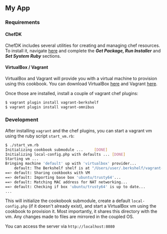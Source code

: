 ## My App

### Requirements

#### ChefDK

ChefDK includes several utilities for creating and managing chef resources.  To install it, navigate [here](https://docs.chef.io/install_dk.html#get-package-run-installer) and complete the ___Get Package, Run Installer___ and ___Set System Ruby___ sections.

#### VirtualBox / Vagrant

VirtualBox and Vagrant will provide you with a virtual machine to provision using this cookbook.  You can download VirtualBox [here](https://www.virtualbox.org/wiki/Downloads) and Vagrant [here](https://www.vagrantup.com/downloads.html).

Once those are installed, install a couple of vagrant chef plugins:

```bash
$ vagrant plugin install vagrant-berkshelf
$ vagrant plugin install vagrant-omnibus
```

### Development

After installing `vagrant` and the chef plugins, you can start a vagrant vm using the ruby script `start_vm.rb`:

```bash
$ ./start_vm.rb
Initializing cookbook submodule ...     [DONE]
Initializing local-config.php with defaults ... [DONE]
Starting vm ...
Bringing machine 'default' up with 'virtualbox' provider...
    default: The Berkshelf shelf is at "/Users/user/.berkshelf/vagrant-berkshelf/shelves/berkshelf20160506-3919-1cap0ms-default"
==> default: Sharing cookbooks with VM
==> default: Importing base box 'ubuntu/trusty64'...
==> default: Matching MAC address for NAT networking...
==> default: Checking if box 'ubuntu/trusty64' is up to date...
...
```

This will initialize the cookobook submodule, create a default `local-config.php` (if it doesn't already exist), and start a VirtualBox vm using the cookbook to provision it.  Most importantly, it shares this directory with the vm.  Any changes made to files are mirrored in the coupled OS.

You can access the server via `http://localhost:8080`
